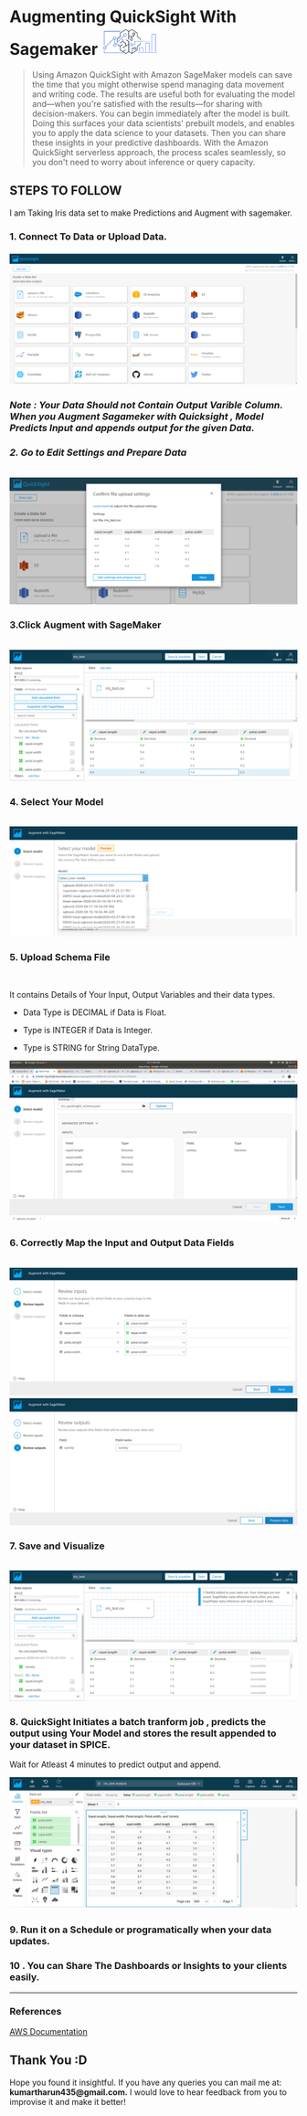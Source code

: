<h1>Augmenting QuickSight With Sagemaker <img src=
'Images/augment.png' height='50' width='100'> </h1>

> Using Amazon QuickSight with Amazon SageMaker models can save the time that you might otherwise spend managing data movement and writing code. The results are useful both for evaluating the model and—when you're satisfied with the results—for sharing with decision-makers. You can begin immediately after the model is built. Doing this surfaces your data scientists' prebuilt models, and enables you to apply the data science to your datasets. Then you can share these insights in your predictive dashboards. With the Amazon QuickSight serverless approach, the process scales seamlessly, so you don't need to worry about inference or query capacity. 

<h2>STEPS TO FOLLOW</h2>
<p> I am Taking Iris data set to make Predictions and Augment with sagemaker.</p>

<h3> 1. Connect To Data or Upload Data.
<br><br>
<img src='Images/3.png'>

<h3><i> <b>Note : Your Data Should not Contain Output Varible Column. When you Augment Sagameker with Quicksight , Model Predicts Input and appends output for the given Data.</h2>
<h3> 2. Go to Edit Settings and Prepare Data</b> </i></h3><br>
<img src='Images/4.png'>

<h3> 3.Click Augment with SageMaker</h3><br>
<img src='Images/5.png'>

<h3> 4. Select Your Model</h3><br>
<img src='Images/6.png'>

<h3> 5. Upload Schema File</h3><br>
<p> It contains Details of Your Input, Output Variables and their  data types.</p>


*  Data Type is DECIMAL if Data is Float.

*  Type is INTEGER if Data is Integer.

*  Type is STRING for String DataType.

<img src='Images/7.png'>

<h3> 6. Correctly Map the Input and Output Data Fields</h3><br>
<img src='Images/8.png'>
<img src='Images/9.png'>

<h3> 7. Save and Visualize </h3><br>
<img src='Images/10.png'>

<h3> 8. QuickSight Initiates a batch tranform job , predicts the output using Your Model and stores the result appended to your dataset in SPICE.</h3>

<p> Wait for Atleast 4 minutes to predict output and append.</p>
<img src='Images/11.png'>

<h3>9. Run it on a Schedule or programatically when your data updates.</h3>
<h3> 10 . You can Share The Dashboards or Insights to your clients easily. </h3>
<hr />

<h3> References </h3>

<a href=https://docs.aws.amazon.com/quicksight/latest/user/sagemaker-integration.html> AWS Documentation </a>

<h2> Thank You :D </h2>
Hope you found it insightful. If you have any queries you can mail me at: <b>kumartharun435@gmail.com.</b>
I would love to hear feedback from you to improvise it and make it better!


